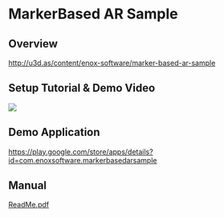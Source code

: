 MarkerBased AR Sample
====================

Overview
-----
<http://u3d.as/content/enox-software/marker-based-ar-sample>  

Setup Tutorial & Demo Video
-----
[![](http://img.youtube.com/vi/oUVq20Xb4sM/0.jpg)](https://www.youtube.com/watch?v=oUVq20Xb4sM)

Demo Application
-----
<https://play.google.com/store/apps/details?id=com.enoxsoftware.markerbasedarsample>

Manual
-----
[ReadMe.pdf](ReadMe.pdf)



